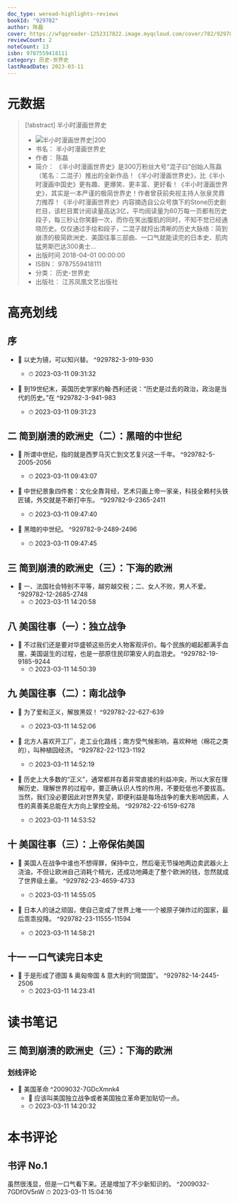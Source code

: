 ```yaml
---
doc_type: weread-highlights-reviews
bookId: "929782"
author: 陈磊
cover: https://wfqqreader-1252317822.image.myqcloud.com/cover/782/929782/t7_929782.jpg
reviewCount: 2
noteCount: 13
isbn: 9787559418111
category: 历史-世界史
lastReadDate: 2023-03-11
---
```

# 元数据
> [!abstract] 半小时漫画世界史
> - ![ 半小时漫画世界史|200](https://wfqqreader-1252317822.image.myqcloud.com/cover/782/929782/t7_929782.jpg)
> - 书名： 半小时漫画世界史
> - 作者： 陈磊
> - 简介： 《半小时漫画世界史》是300万粉丝大号“混子曰”创始人陈磊（笔名：二混子）推出的全新作品！《半小时漫画世界史》，比《半小时漫画中国史》更有趣、更爆笑、更丰富、更好看！《半小时漫画世界史》，其实是一本严谨的极简世界史！作者曾获前央视主持人张泉灵鼎力推荐！《半小时漫画世界史》内容摘选自公众号旗下的Stone历史剧栏目，该栏目累计阅读量高达3亿，平均阅读量为60万每一页都有历史段子，每三秒让你笑翻一次，而你在笑出腹肌的同时，不知不觉已经通晓历史。仅仅通过手绘和段子，二混子就捋出清晰的历史大脉络：简到崩溃的极简欧洲史、美国往事三部曲、一口气就能读完的日本史、肌肉猛男斯巴达300勇士…
> - 出版时间 2018-04-01 00:00:00
> - ISBN： 9787559418111
> - 分类： 历史-世界史
> - 出版社： 江苏凤凰文艺出版社

# 高亮划线

## 序


- 📌 以史为镜，可以知兴替。 ^929782-3-919-930
    - ⏱ 2023-03-11 09:31:32 

- 📌 到19世纪末，英国历史学家约翰·西利还说：“历史是过去的政治，政治是当代的历史。”在 ^929782-3-941-983
    - ⏱ 2023-03-11 09:31:23 
## 二 简到崩溃的欧洲史（二）：黑暗的中世纪


- 📌 所谓中世纪，指的就是西罗马灭亡到文艺复兴这一千年。 ^929782-5-2005-2056
    - ⏱ 2023-03-11 09:43:07 

- 📌 中世纪景象四件套：文化全靠背经，艺术只画上帝一家亲，科技全赖村头铁匠铺，外交就是不断打中东。 ^929782-9-2365-2411
    - ⏱ 2023-03-11 09:47:40 

- 📌 黑暗的中世纪。 ^929782-9-2489-2496
    - ⏱ 2023-03-11 09:47:45 
## 三 简到崩溃的欧洲史（三）：下海的欧洲


- 📌 一、法国社会特别不平等，越穷越交税；二、女人不败，男人不爱。 ^929782-12-2685-2748
    - ⏱ 2023-03-11 14:20:58 
## 八 美国往事（一）：独立战争


- 📌 不过我们还是要对华盛顿这些历史人物客观评价。每个民族的崛起都满手血腥，美国诞生的过程，也是一部原住民印第安人的血泪史。 ^929782-19-9185-9244
    - ⏱ 2023-03-11 14:50:39 
## 九 美国往事（二）：南北战争


- 📌 为了爱和正义，解放黑奴！ ^929782-22-627-639
    - ⏱ 2023-03-11 14:52:06 

- 📌 北方人喜欢开工厂，走工业化路线；南方受气候影响，喜欢种地（棉花之类的），叫种植园经济。 ^929782-22-1123-1192
    - ⏱ 2023-03-11 14:52:19 

- 📌 历史上大多数的“正义”，通常都并存着非常直接的利益冲突，所以大家在理解历史、理解世界的过程中，要正确认识人性的作用，不要贬低也不要拔高。当然，我们没必要因此对世界失望，即便利益是每场战争的重大影响因素，人性的真善美总能在大方向上掌控全局。 ^929782-22-6159-6278
    - ⏱ 2023-03-11 14:53:52 
## 十 美国往事（三）：上帝保佑美国


- 📌 美国人在战争中谁也不想得罪，保持中立，然后毫无节操地两边卖武器火上浇油，不但让欧洲自己消耗个精光，还成功地薅走了整个欧洲的钱，忽然就成了世界级土豪。 ^929782-23-4659-4733
    - ⏱ 2023-03-11 14:55:05 

- 📌 日本人的谜之顽固，使自己变成了世界上唯一一个被原子弹炸过的国家，最后乖乖投降。 ^929782-23-11555-11594
    - ⏱ 2023-03-11 14:58:21 
## 十一 一口气读完日本史


- 📌 于是形成了德国 & 奥匈帝国 & 意大利的“同盟国”。 ^929782-14-2445-2506
    - ⏱ 2023-03-11 14:23:41 
# 读书笔记

## 三 简到崩溃的欧洲史（三）：下海的欧洲

### 划线评论
- 📌 美国革命  ^2009032-7GDcXmnk4
    - 💭 应该叫美国独立战争或者美国独立革命更加贴切一点。
    - ⏱ 2023-03-11 14:20:32
   
# 本书评论

## 书评 No.1 
虽然很浅显，但是一口气看下来。还是增加了不少新知识的。 ^2009032-7GDfOV5nW
⏱ 2023-03-11 15:04:16

